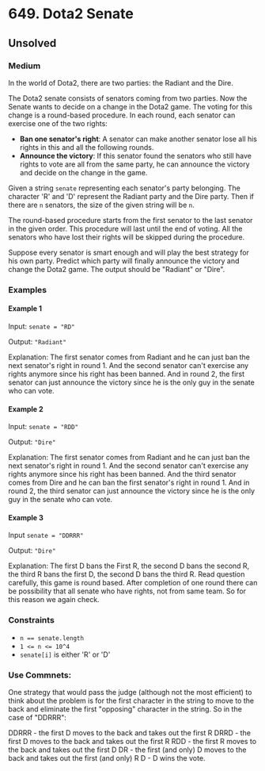 # 649. Dota2 Senate
## Unsolved
### Medium

In the world of Dota2, there are two parties: the Radiant and the Dire.

The Dota2 senate consists of senators coming from two parties. Now the Senate wants to decide on a change in the Dota2 game. The voting for this change is a round-based procedure. In each round, each senator can exercise one of the two rights:

* **Ban one senator's right**: A senator can make another senator lose all his rights in this and all the following rounds.
* **Announce the victory**: If this senator found the senators who still have rights to vote are all from the same party, he can announce the victory and decide on the change in the game.

Given a string `senate` representing each senator's party belonging. The character 'R' and 'D' represent the Radiant party and the Dire party. Then if there are `n` senators, the size of the given string will be `n`.

The round-based procedure starts from the first senator to the last senator in the given order. This procedure will last until the end of voting. All the senators who have lost their rights will be skipped during the procedure.

Suppose every senator is smart enough and will play the best strategy for his own party. Predict which party will finally announce the victory and change the Dota2 game. The output should be "Radiant" or "Dire".

### Examples

#### Example 1

Input: `senate = "RD"`

Output: `"Radiant"`

Explanation:
The first senator comes from Radiant and he can just ban the next senator's right in round 1.
And the second senator can't exercise any rights anymore since his right has been banned.
And in round 2, the first senator can just announce the victory since he is the only guy in the senate who can vote.

#### Example 2

Input: `senate = "RDD"`

Output: `"Dire"`

Explanation:
The first senator comes from Radiant and he can just ban the next senator's right in round 1.
And the second senator can't exercise any rights anymore since his right has been banned.
And the third senator comes from Dire and he can ban the first senator's right in round 1.
And in round 2, the third senator can just announce the victory since he is the only guy in the senate who can vote.

#### Example 3

Input `senate = "DDRRR"`

Output: `"Dire"`

Explanation:
The first D bans the First R, the second D bans the second R, the third R bans the first D, the second D bans the third R. Read question carefully, this game is round based. After completion of one round there can be possibility that all senate who have rights, not from same team. So for this reason we again check.

### Constraints

* `n == senate.length`
* `1 <= n <= 10^4`
* `senate[i]` is either 'R' or 'D'


### Use Commnets:

One strategy that would pass the judge (although not the most efficient) to think about the problem is for the first character in the string to move to the back and eliminate the first "opposing" character in the string. So in the case of "DDRRR":

DDRRR - the first D moves to the back and takes out the first R
DRRD - the first D moves to the back and takes out the first R
RDD - the first R moves to the back and takes out the first D
DR - the first (and only) D moves to the back and takes out the first (and only) R
D - D wins the vote.
